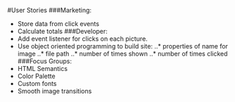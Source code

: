 #User Stories
###Marketing:
* Store data from click events
* Calculate totals
###Developer:
* Add event listener for clicks on each picture.
* Use object oriented programming to build site:
..* properties of name for image
..* file path
..* number of times shown
..* number of times clicked
###Focus Groups:
* HTML Semantics
* Color Palette
* Custom fonts
* Smooth image transitions
